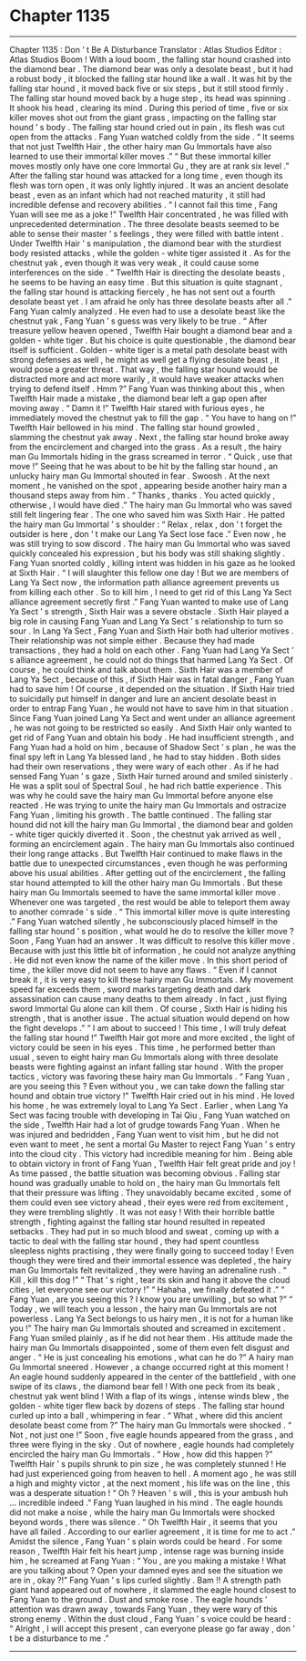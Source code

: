 
# Chapter 1135


---

Chapter 1135 : Don ’ t Be A Disturbance
Translator :
Atlas Studios
Editor :
Atlas Studios
Boom !
With a loud boom , the falling star hound crashed into the diamond bear .
The diamond bear was only a desolate beast , but it had a robust body , it blocked the falling star hound like a wall .
It was hit by the falling star hound , it moved back five or six steps , but it still stood firmly . The falling star hound moved back by a huge step , its head was spinning .
It shook his head , clearing its mind .
During this period of time , five or six killer moves shot out from the giant grass , impacting on the falling star hound ’ s body .
The falling star hound cried out in pain , its flesh was cut open from the attacks .
Fang Yuan watched coldly from the side .
“ It seems that not just Twelfth Hair , the other hairy man Gu Immortals have also learned to use their immortal killer moves .”
“ But these immortal killer moves mostly only have one core Immortal Gu , they are at rank six level .”
After the falling star hound was attacked for a long time , even though its flesh was torn open , it was only lightly injured .
It was an ancient desolate beast , even as an infant which had not reached maturity , it still had incredible defense and recovery abilities .
“ I cannot fail this time , Fang Yuan will see me as a joke !” Twelfth Hair concentrated , he was filled with unprecedented determination .
The three desolate beasts seemed to be able to sense their master ’ s feelings , they were filled with battle intent .
Under Twelfth Hair ’ s manipulation , the diamond bear with the sturdiest body resisted attacks , while the golden - white tiger assisted it . As for the chestnut yak , even though it was very weak , it could cause some interferences on the side .
“ Twelfth Hair is directing the desolate beasts , he seems to be having an easy time . But this situation is quite stagnant , the falling star hound is attacking fiercely , he has not sent out a fourth desolate beast yet . I am afraid he only has three desolate beasts after all .”
Fang Yuan calmly analyzed .
He even had to use a desolate beast like the chestnut yak , Fang Yuan ’ s guess was very likely to be true .
“ After treasure yellow heaven opened , Twelfth Hair bought a diamond bear and a golden - white tiger . But his choice is quite questionable , the diamond bear itself is sufficient . Golden - white tiger is a metal path desolate beast with strong defenses as well , he might as well get a flying desolate beast , it would pose a greater threat . That way , the falling star hound would be distracted more and act more warily , it would have weaker attacks when trying to defend itself . Hmm ?”
Fang Yuan was thinking about this , when Twelfth Hair made a mistake , the diamond bear left a gap open after moving away .
“ Damn it !” Twelfth Hair stared with furious eyes , he immediately moved the chestnut yak to fill the gap .
“ You have to hang on !” Twelfth Hair bellowed in his mind .
The falling star hound growled , slamming the chestnut yak away .
Next , the falling star hound broke away from the encirclement and charged into the grass .
As a result , the hairy man Gu Immortals hiding in the grass screamed in terror .
“ Quick , use that move !” Seeing that he was about to be hit by the falling star hound , an unlucky hairy man Gu Immortal shouted in fear .
Swoosh .
At the next moment , he vanished on the spot , appearing beside another hairy man a thousand steps away from him .
“ Thanks , thanks . You acted quickly , otherwise , I would have died .” The hairy man Gu Immortal who was saved still felt lingering fear .
The one who saved him was Sixth Hair .
He patted the hairy man Gu Immortal ’ s shoulder : “ Relax , relax , don ’ t forget the outsider is here , don ’ t make our Lang Ya Sect lose face .”
Even now , he was still trying to sow discord .
The hairy man Gu Immortal who was saved quickly concealed his expression , but his body was still shaking slightly .
Fang Yuan snorted coldly , killing intent was hidden in his gaze as he looked at Sixth Hair .
“ I will slaughter this fellow one day ! But we are members of Lang Ya Sect now , the information path alliance agreement prevents us from killing each other . So to kill him , I need to get rid of this Lang Ya Sect alliance agreement secretly first .”
Fang Yuan wanted to make use of Lang Ya Sect ’ s strength , Sixth Hair was a severe obstacle .
Sixth Hair played a big role in causing Fang Yuan and Lang Ya Sect ’ s relationship to turn so sour .
In Lang Ya Sect , Fang Yuan and Sixth Hair both had ulterior motives . Their relationship was not simple either .
Because they had made transactions , they had a hold on each other .
Fang Yuan had Lang Ya Sect ’ s alliance agreement , he could not do things that harmed Lang Ya Sect . Of course , he could think and talk about them . Sixth Hair was a member of Lang Ya Sect , because of this , if Sixth Hair was in fatal danger , Fang Yuan had to save him ! Of course , it depended on the situation . If Sixth Hair tried to suicidally put himself in danger and lure an ancient desolate beast in order to entrap Fang Yuan , he would not have to save him in that situation .
Since Fang Yuan joined Lang Ya Sect and went under an alliance agreement , he was not going to be restricted so easily .
And Sixth Hair only wanted to get rid of Fang Yuan and obtain his body . He had insufficient strength , and Fang Yuan had a hold on him , because of Shadow Sect ’ s plan , he was the final spy left in Lang Ya blessed land , he had to stay hidden .
Both sides had their own reservations , they were wary of each other .
As if he had sensed Fang Yuan ’ s gaze , Sixth Hair turned around and smiled sinisterly .
He was a split soul of Spectral Soul , he had rich battle experience . This was why he could save the hairy man Gu Immortal before anyone else reacted .
He was trying to unite the hairy man Gu Immortals and ostracize Fang Yuan , limiting his growth .
The battle continued .
The falling star hound did not kill the hairy man Gu Immortal , the diamond bear and golden - white tiger quickly diverted it . Soon , the chestnut yak arrived as well , forming an encirclement again .
The hairy man Gu Immortals also continued their long range attacks .
But Twelfth Hair continued to make flaws in the battle due to unexpected circumstances , even though he was performing above his usual abilities .
After getting out of the encirclement , the falling star hound attempted to kill the other hairy man Gu Immortals .
But these hairy man Gu Immortals seemed to have the same immortal killer move . Whenever one was targeted , the rest would be able to teleport them away to another comrade ’ s side .
“ This immortal killer move is quite interesting .” Fang Yuan watched silently , he subconsciously placed himself in the falling star hound ’ s position , what would he do to resolve the killer move ?
Soon , Fang Yuan had an answer .
It was difficult to resolve this killer move . Because with just this little bit of information , he could not analyze anything .
He did not even know the name of the killer move .
In this short period of time , the killer move did not seem to have any flaws .
“ Even if I cannot break it , it is very easy to kill these hairy man Gu Immortals . My movement speed far exceeds them , sword marks targeting death and dark assassination can cause many deaths to them already . In fact , just flying sword Immortal Gu alone can kill them . Of course , Sixth Hair is hiding his strength , that is another issue . The actual situation would depend on how the fight develops .”
“ I am about to succeed ! This time , I will truly defeat the falling star hound !” Twelfth Hair got more and more excited , the light of victory could be seen in his eyes .
This time , he performed better than usual , seven to eight hairy man Gu Immortals along with three desolate beasts were fighting against an infant falling star hound . With the proper tactics , victory was favoring these hairy man Gu Immortals .
“ Fang Yuan , are you seeing this ? Even without you , we can take down the falling star hound and obtain true victory !” Twelfth Hair cried out in his mind .
He loved his home , he was extremely loyal to Lang Ya Sect . Earlier , when Lang Ya Sect was facing trouble with developing in Tai Qiu , Fang Yuan watched on the side , Twelfth Hair had a lot of grudge towards Fang Yuan .
When he was injured and bedridden , Fang Yuan went to visit him , but he did not even want to meet , he sent a mortal Gu Master to reject Fang Yuan ’ s entry into the cloud city .
This victory had incredible meaning for him .
Being able to obtain victory in front of Fang Yuan , Twelfth Hair felt great pride and joy !
As time passed , the battle situation was becoming obvious .
Falling star hound was gradually unable to hold on , the hairy man Gu Immortals felt that their pressure was lifting .
They unavoidably became excited , some of them could even see victory ahead , their eyes were red from excitement , they were trembling slightly .
It was not easy !
With their horrible battle strength , fighting against the falling star hound resulted in repeated setbacks .
They had put in so much blood and sweat , coming up with a tactic to deal with the falling star hound , they had spent countless sleepless nights practising , they were finally going to succeed today !
Even though they were tired and their immortal essence was depleted , the hairy man Gu Immortals felt revitalized , they were having an adrenaline rush .
“ Kill , kill this dog !”
“ That ’ s right , tear its skin and hang it above the cloud cities , let everyone see our victory !”
“ Hahaha , we finally defeated it .”
“ Fang Yuan , are you seeing this ? I know you are unwilling , but so what ?”
“ Today , we will teach you a lesson , the hairy man Gu Immortals are not powerless . Lang Ya Sect belongs to us hairy men , it is not for a human like you !”
The hairy man Gu Immortals shouted and screamed in excitement .
Fang Yuan smiled plainly , as if he did not hear them .
His attitude made the hairy man Gu Immortals disappointed , some of them even felt disgust and anger .
“ He is just concealing his emotions , what can he do ?” A hairy man Gu Immortal sneered .
However , a change occurred right at this moment !
An eagle hound suddenly appeared in the center of the battlefield , with one swipe of its claws , the diamond bear fell ! With one peck from its beak , chestnut yak went blind ! With a flap of its wings , intense winds blew , the golden - white tiger flew back by dozens of steps . The falling star hound curled up into a ball , whimpering in fear .
“ What , where did this ancient desolate beast come from ?” The hairy man Gu Immortals were shocked .
“ Not , not just one !” Soon , five eagle hounds appeared from the grass , and three were flying in the sky .
Out of nowhere , eagle hounds had completely encircled the hairy man Gu Immortals .
“ How , how did this happen ?” Twelfth Hair ’ s pupils shrunk to pin size , he was completely stunned !
He had just experienced going from heaven to hell .
A moment ago , he was still a high and mighty victor , at the next moment , his life was on the line , this was a desperate situation !
“ Oh ? Heaven ’ s will , this is your ambush huh … incredible indeed .” Fang Yuan laughed in his mind .
The eagle hounds did not make a noise , while the hairy man Gu Immortals were shocked beyond words , there was silence .
“ Oh Twelfth Hair , it seems that you have all failed . According to our earlier agreement , it is time for me to act .” Amidst the silence , Fang Yuan ’ s plain words could be heard .
For some reason , Twelfth Hair felt his heart jump , intense rage was burning inside him , he screamed at Fang Yuan : “ You , are you making a mistake ! What are you talking about ? Open your damned eyes and see the situation we are in , okay ?!”
Fang Yuan ’ s lips curled slightly .
Bam !!
A strength path giant hand appeared out of nowhere , it slammed the eagle hound closest to Fang Yuan to the ground .
Dust and smoke rose .
The eagle hounds ’ attention was drawn away , towards Fang Yuan , they were wary of this strong enemy .
Within the dust cloud , Fang Yuan ’ s voice could be heard : “ Alright , I will accept this present , can everyone please go far away , don ’ t be a disturbance to me .”

---

